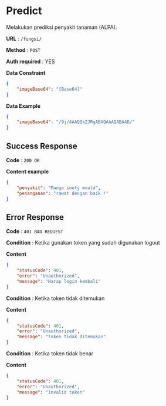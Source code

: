 # Predict

Melakukan prediksi penyakit tanaman (ALPA).

**URL** : `/fungsi/`

**Method** : `POST`

**Auth required** : YES

**Data Constraint**

```json
{
    "imageBase64": "[Base64]"
}
```
**Data Example**

```json
{
    "imageBase64": "/9j/4AAQSkZJRgABAQAAAQABAAD/"
}
```

## Success Response

**Code** : `200 OK`

**Content example**
```json
{
    "penyakit": "Mango sooty mould",
    "penanganan": "rawat dengan baik !"
}
```
## Error Response

**Code** : `401 BAD REQUEST`

**Condition** : Ketika gunakan token yang sudah digunakan logout

**Content**
```json
{
    "statusCode": 401,
    "error": "Unauthorized",
    "message": "Harap login kembali"
}
```

**Condition** : Ketika token tidak ditemukan

**Content**
```json
{
    "statusCode": 401,
    "error": "Unauthorized",
    "message": "Token tidak ditemukan"
}
```

**Condition** : Ketika token tidak benar

**Content**
```json
{
    "statusCode": 401,
    "error": "Unauthorized",
    "message": "invalid token"
}
```